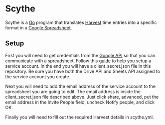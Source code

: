 Scythe
======

Scythe is a [Go](https://golang.org) program that translates [Harvest](https://www.getharvest.com)
time entries into a specific format in a [Google Spreadsheet](https://docs.google.com/spreadsheets).

## Setup

First you will need to get credentials from the [Google API](https://console.developers.google.com/apis)
so that you can communicate with a spreadsheet. Follow this [guide](https://www.twilio.com/blog/2017/02/an-easy-way-to-read-and-write-to-a-google-spreadsheet-in-python.html)
to help you setup a service account. In the end you will have a client_secret.json
file in this repository. Be sure you have both the Drive API and Sheets API assigned
to the service account you create.

Next you will need to add the email address of the service account to the spreadsheet
you are going to edit. The email address is inside the client_secret.json file
described above. Just click share, advanced, put the email address in the
Invite People field, uncheck Notify people, and click OK.

Finally you will need to fill out the required Harvest details in scythe.yml.
